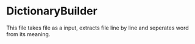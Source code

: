 # DictionaryBuilder
This file takes file as a input, extracts file line by line and seperates word from its meaning.
